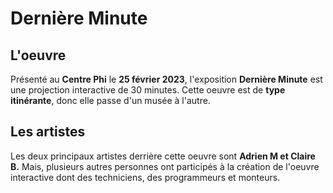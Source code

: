 # Dernière Minute

## L'oeuvre

Présenté au **Centre Phi** le **25 février 2023**, l'exposition **Dernière Minute** est une projection interactive de 30 minutes. Cette oeuvre est de **type itinérante**, donc elle passe d'un musée à l'autre.

## Les artistes

Les deux principaux artistes derrière cette oeuvre sont **Adrien M et Claire B.** Mais, plusieurs autres personnes ont participés à la création de l'oeuvre interactive dont des techniciens, des programmeurs et monteurs.

